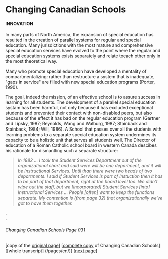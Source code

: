 # Changing Canadian Schools
#### INNOVATION
In many parts of North America, the expansion of special education has resulted in the creation of parallel systems for
regular and special education. Many jurisdictions with the most mature and comprehensive special education services have
evolved to the point where the regular and special education systems exists separately and relate toeach other only in
the most theoretical way.


Many who promote special education have developed a mentality of compartmentalizing: rather than restructure a system that is inadequate, "gaps in service" are filled with new special education programs (Porter, 1990).  

The goal, indeed the mission, of an effective school is to assure success in learning for all students. The development of a
parallel special education systam has been harmful, not only because it has excluded exceptional students and prevented their contact with non-disabled peers, but also because of the effect it has bad on the regular education program (Gartner and Lipsky, 1987; Reynolds, Wang and Walburg, 1987; Stainback and Stainback, 1984; Will, 1986). A School that passes over all the students with learning problems to a separate special education system undermines its capacity to be a holistic unit that serves all students well. The Director of education of a Roman Catholic school board in western Canada descibes his rationale for dismantling such a separate structure:  
> *In 1982 ... I took the Student Services Department out of the organizational chart and said were will be one department, and it will be Instructional Services. Until than there were two heads of two departments. I said if Student Services is part of Instuction then it has to be part of that department, right at the board level too. We didn’t wipe out the staff, but we [incorporated] Student Services [into] Instructional Services ... People [often] want to keep the functions separate. My contention is (from page 32) that organizationally we´ve got to have them together.*

.  
.  

###### Changing Canadian Schools Page 031

[copy of the [original page](/copies-from-original/CCS031.png)]
[[complete copy](/copies-from-original/BestCopy_Changing_Canadian_Schools_Perspectives_on_Disability_and_Inclusion.pdf) of Changing Canadian Schools]
[[whole transcript] (/pages/en/)]
[[next page](Changing_Canadian_Schools-032)]
